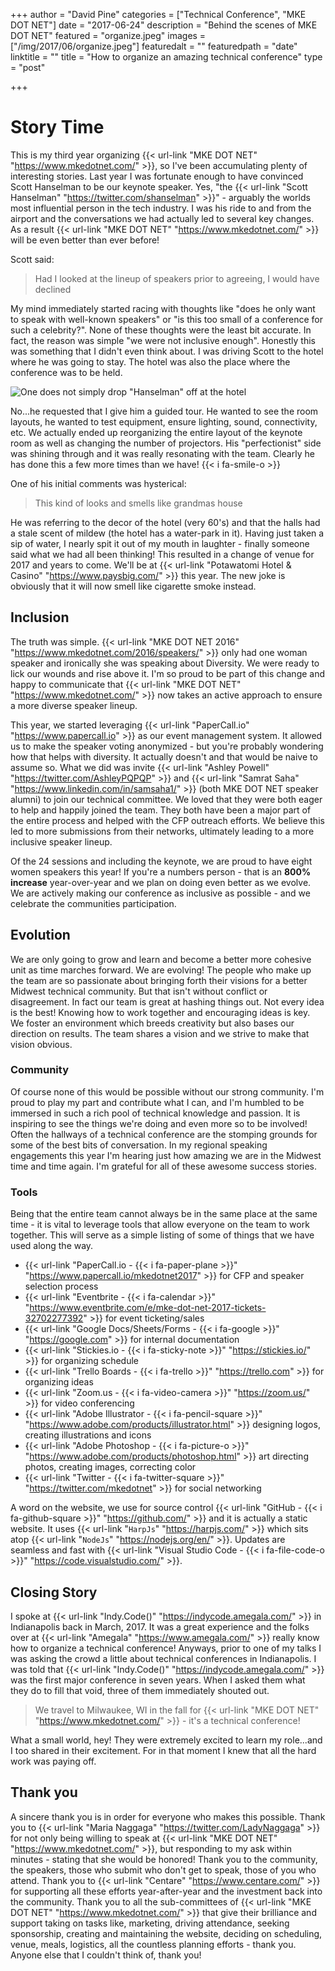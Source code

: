 +++
author = "David Pine"
categories = ["Technical Conference", "MKE DOT NET"]
date = "2017-06-24"
description = "Behind the scenes of MKE DOT NET"
featured = "organize.jpeg"
images = ["/img/2017/06/organize.jpeg"]
featuredalt = ""
featuredpath = "date"
linktitle = ""
title = "How to organize an amazing technical conference"
type = "post"

+++

# Story Time

This is my third year organizing {{< url-link "MKE DOT NET" "https://www.mkedotnet.com/" >}}, so I've been accumulating plenty of interesting stories. Last year I was fortunate enough to have convinced Scott Hanselman to be our keynote speaker. Yes, "the {{< url-link "Scott Hanselman" "https://twitter.com/shanselman" >}}" - arguably the worlds most influential person in the tech industry. I was his ride to and from the airport and the conversations we had actually led to several key changes. As a result {{< url-link "MKE DOT NET" "https://www.mkedotnet.com/" >}} will be even better than ever before!

Scott said:

> Had I looked at the lineup of speakers prior to agreeing, I would have declined

My mind immediately started racing with thoughts like "does he only want to speak with well-known speakers" or "is this too small of a conference for such a celebrity?". None of these thoughts were the least bit accurate. In fact, the reason was simple "we were not inclusive enough". Honestly this was something that I didn't even think about. I was driving Scott to the hotel where he was going to stay. The hotel was also the place where the conference was to be held.

![One does not simply drop "Hanselman" off at the hotel](/img/2017/06/hanselman.jpg)

No...he requested that I give him a guided tour. He wanted to see the room layouts, he wanted to test equipment, ensure lighting, sound, connectivity, etc. We actually ended up reorganizing the entire layout of the keynote room as well as changing the number of projectors. His "perfectionist" side was shining through and it was really resonating with the team. Clearly he has done this a few more times than we have! {{< i fa-smile-o >}}

One of his initial comments was hysterical:

> This kind of looks and smells like grandmas house

He was referring to the decor of the hotel (very 60's) and that the halls had a stale scent of mildew (the hotel has a water-park in it). Having just taken a sip of water, I nearly spit it out of my mouth in laughter - finally someone said what we had all been thinking! This resulted in a change of venue for 2017 and years to come. We'll be at {{< url-link "Potawatomi Hotel & Casino" "https://www.paysbig.com/" >}} this year. The new joke is obviously that it will now smell like cigarette smoke instead.

## Inclusion

The truth was simple. {{< url-link "MKE DOT NET 2016" "https://www.mkedotnet.com/2016/speakers/" >}} only had one woman speaker and ironically she was speaking about Diversity. We were ready to lick our wounds and rise above it. I'm so proud to be part of this change and happy to communicate that {{< url-link "MKE DOT NET" "https://www.mkedotnet.com/" >}} now takes an active approach to ensure a more diverse speaker lineup.

This year, we started leveraging {{< url-link "PaperCall.io" "https://www.papercall.io" >}} as our event management system. It allowed us to make the speaker voting anonymized - but you're probably wondering how that helps with diversity. It actually doesn't and that would be naive to assume so. What we did was invite {{< url-link "Ashley Powell" "https://twitter.com/AshleyPQPQP" >}} and {{< url-link "Samrat Saha" "https://www.linkedin.com/in/samsaha1/" >}} (both MKE DOT NET speaker alumni) to join our technical committee. We loved that they were both eager to help and happily joined the team. They both have been a major part of the entire process and helped with the CFP outreach efforts. We believe this led to more submissions from their networks, ultimately leading to a more inclusive speaker lineup.

Of the 24 sessions and including the keynote, we are proud to have eight women speakers this year! If you're a numbers person - that is an <strong>800% increase</strong> year-over-year and we plan on doing even better as we evolve. We are actively making our conference as inclusive as possible - and we celebrate the communities participation.

## Evolution

We are only going to grow and learn and become a better more cohesive unit as time marches forward. We are evolving! The people who make up the team are so passionate about bringing forth their visions for a better Midwest technical community. But that isn't without conflict or disagreement. In fact our team is great at hashing things out. Not every idea is the best! Knowing how to work together and encouraging ideas is key. We foster an environment which breeds creativity but also bases our direction on results. The team shares a vision and we strive to make that vision obvious.

### Community

Of course none of this would be possible without our strong community. I'm proud to play my part and contribute what I can, and I'm humbled to be immersed in such a rich pool of technical knowledge and passion. It is inspiring to see the things we're doing and even more so to be involved! Often the hallways of a technical conference are the stomping grounds for some of the best bits of conversation. In my regional speaking engagements this year I'm hearing just how amazing we are in the Midwest time and time again. I'm grateful for all of these awesome success stories.

### Tools

Being that the entire team cannot always be in the same place at the same time - it is vital to leverage tools that allow everyone on the team to work together. This will serve as a simple listing of some of things that we have used along the way.

- {{< url-link "PaperCall.io - {{< i fa-paper-plane >}}" "https://www.papercall.io/mkedotnet2017" >}} for CFP and speaker selection process
- {{< url-link "Eventbrite - {{< i fa-calendar >}}" "https://www.eventbrite.com/e/mke-dot-net-2017-tickets-32702277392" >}} for event ticketing/sales
- {{< url-link "Google Docs/Sheets/Forms - {{< i fa-google >}}" "https://google.com" >}} for internal documentation
- {{< url-link "Stickies.io - {{< i fa-sticky-note >}}" "https://stickies.io/" >}} for organizing schedule
- {{< url-link "Trello Boards - {{< i fa-trello >}}" "https://trello.com" >}} for organizing ideas
- {{< url-link "Zoom.us - {{< i fa-video-camera >}}" "https://zoom.us/" >}} for video conferencing
- {{< url-link "Adobe Illustrator - {{< i fa-pencil-square >}}" "https://www.adobe.com/products/illustrator.html" >}} designing logos, creating illustrations and icons
- {{< url-link "Adobe Photoshop - {{< i fa-picture-o >}}" "https://www.adobe.com/products/photoshop.html" >}} art directing photos, creating images, correcting color
- {{< url-link "Twitter - {{< i fa-twitter-square >}}" "https://twitter.com/mkedotnet" >}} for social networking

A word on the website, we use for source control {{< url-link "GitHub - {{< i fa-github-square >}}" "https://github.com/" >}} and it is actually a static website. It uses {{< url-link "`HarpJs`" "https://harpjs.com/" >}} which sits atop {{< url-link "`NodeJs`" "https://nodejs.org/en/" >}}. Updates are seamless and fast with {{< url-link "Visual Studio Code - {{< i fa-file-code-o >}}" "https://code.visualstudio.com/" >}}.

## Closing Story

I spoke at {{< url-link "Indy.Code()" "https://indycode.amegala.com/" >}} in Indianapolis back in March, 2017. It was a great experience and the folks over at {{< url-link "Amegala" "https://www.amegala.com/" >}} really know how to organize a technical conference! Anyways, prior to one of my talks I was asking the crowd a little about technical conferences in Indianapolis. I was told that {{< url-link "Indy.Code()" "https://indycode.amegala.com/" >}} was the first major conference in seven years. When I asked them what they do to fill that void, three of them immediately shouted out.

> We travel to Milwaukee, WI in the fall for {{< url-link "MKE DOT NET" "https://www.mkedotnet.com/" >}} - it's a technical conference!

What a small world, hey! They were extremely excited to learn my role...and I too shared in their excitement. For in that moment I knew that all the hard work was paying off.

## Thank you

A sincere thank you is in order for everyone who makes this possible. Thank you to {{< url-link "Maria Naggaga" "https://twitter.com/LadyNaggaga" >}} for not only being willing to speak at {{< url-link "MKE DOT NET" "https://www.mkedotnet.com/" >}}, but responding to my ask within minutes - stating that she would be honored! Thank you to the community, the speakers, those who submit who don't get to speak, those of you who attend. Thank you to {{< url-link "Centare" "https://www.centare.com/" >}} for supporting all these efforts year-after-year and the investment back into the community. Thank you to all the sub-committees of {{< url-link "MKE DOT NET" "https://www.mkedotnet.com/" >}} that give their brilliance and support taking on tasks like, marketing, driving attendance, seeking sponsorship, creating and maintaining the website, deciding on scheduling, venue, meals, logistics, all the countless planning efforts - thank you. Anyone else that I couldn't think of, thank you!
